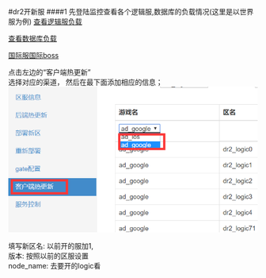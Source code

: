 #dr2开新服
####1 先登陆监控查看各个逻辑服,数据库的负载情况(这里是以世界服为例)
[查看逻辑服负载](http://52.8.218.102:8081/screen/966?legend=on&cols=1&start=-21600)

[查看数据库负载](http://52.8.218.102:8081/screen/977?legend=on&cols=1&start=-21600)

[国际服国际boss](http://54.67.35.186:2048/client.html)

点击左边的“客户端热更新”<br>
选择对应的渠道， 然后在最下面添加相应的信息；<br>
![test png](https://raw.githubusercontent.com/boom233/img/master/%E5%9B%BD%E9%99%85%E6%9C%8Dboos.png)

填写新区名: 以前开的服加1, <br>
版本:  按照以前的区服设置<br>
node_name: 去要开的logic看<br>
